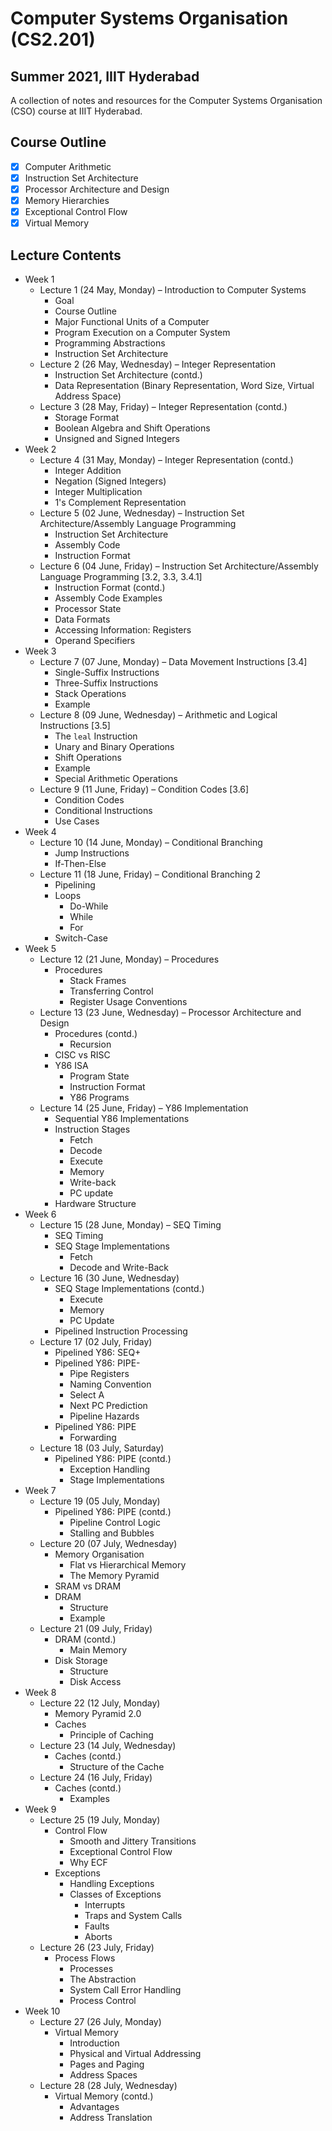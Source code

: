 # Computer Systems Organisation (CS2.201)
## Summer 2021, IIIT Hyderabad

A collection of notes and resources for the Computer Systems Organisation (CSO) course at IIIT Hyderabad.

## Course Outline
- [x] Computer Arithmetic
- [x] Instruction Set Architecture
- [x] Processor Architecture and Design
- [x] Memory Hierarchies
- [x] Exceptional Control Flow
- [x] Virtual Memory

## Lecture Contents
* Week 1
    * Lecture 1 (24 May, Monday) – Introduction to Computer Systems
        - Goal
        - Course Outline
        - Major Functional Units of a Computer
        - Program Execution on a Computer System
        - Programming Abstractions
        - Instruction Set Architecture
    * Lecture 2 (26 May, Wednesday) – Integer Representation
        - Instruction Set Architecture (contd.)
        - Data Representation (Binary Representation, Word Size, Virtual Address Space)
    * Lecture 3 (28 May, Friday) – Integer Representation (contd.)
        - Storage Format
        - Boolean Algebra and Shift Operations
        - Unsigned and Signed Integers
* Week 2
    * Lecture 4 (31 May, Monday) – Integer Representation (contd.)
        - Integer Addition
        - Negation (Signed Integers)
        - Integer Multiplication
        - 1's Complement Representation
    * Lecture 5 (02 June, Wednesday) – Instruction Set Architecture/Assembly Language Programming
        - Instruction Set Architecture
        - Assembly Code
        - Instruction Format
    * Lecture 6 (04 June, Friday) – Instruction Set Architecture/Assembly Language Programming [3.2, 3.3, 3.4.1]
        - Instruction Format (contd.)
        - Assembly Code Examples
        - Processor State
        - Data Formats
        - Accessing Information: Registers
        - Operand Specifiers
* Week 3
    * Lecture 7 (07 June, Monday) – Data Movement Instructions [3.4]
        - Single-Suffix Instructions
        - Three-Suffix Instructions
        - Stack Operations
        - Example
    * Lecture 8 (09 June, Wednesday) – Arithmetic and Logical Instructions [3.5]
        - The `leal` Instruction
        - Unary and Binary Operations
        - Shift Operations
        - Example
        - Special Arithmetic Operations
    * Lecture 9 (11 June, Friday) – Condition Codes [3.6] 
        - Condition Codes
        - Conditional Instructions
        - Use Cases
* Week 4
    * Lecture 10 (14 June, Monday) – Conditional Branching
        - Jump Instructions
        - If-Then-Else
    * Lecture 11 (18 June, Friday) – Conditional Branching 2
        - Pipelining
        - Loops
            - Do-While
            - While
            - For
        - Switch-Case
* Week 5
    * Lecture 12 (21 June, Monday) – Procedures
        - Procedures
            - Stack Frames
            - Transferring Control
            - Register Usage Conventions
    * Lecture 13 (23 June, Wednesday) – Processor Architecture and Design
        - Procedures (contd.)
            - Recursion
        - CISC vs RISC
        - Y86 ISA
            - Program State
            - Instruction Format
            - Y86 Programs
    * Lecture 14 (25 June, Friday) – Y86 Implementation
        - Sequential Y86 Implementations
        - Instruction Stages
            - Fetch
            - Decode
            - Execute
            - Memory
            - Write-back
            - PC update
        - Hardware Structure
* Week 6
    * Lecture 15 (28 June, Monday) – SEQ Timing
        - SEQ Timing
        - SEQ Stage Implementations
            - Fetch
            - Decode and Write-Back
    * Lecture 16 (30 June, Wednesday)
        - SEQ Stage Implementations (contd.)
            - Execute
            - Memory
            - PC Update
        - Pipelined Instruction Processing
    * Lecture 17 (02 July, Friday)
        - Pipelined Y86: SEQ+
        - Pipelined Y86: PIPE-
            - Pipe Registers
            - Naming Convention
            - Select A
            - Next PC Prediction
            - Pipeline Hazards
        - Pipelined Y86: PIPE
            - Forwarding
    * Lecture 18 (03 July, Saturday)
        - Pipelined Y86: PIPE (contd.)
            - Exception Handling
            - Stage Implementations
* Week 7
    * Lecture 19 (05 July, Monday)
        - Pipelined Y86: PIPE (contd.)
            - Pipeline Control Logic
            - Stalling and Bubbles
    * Lecture 20 (07 July, Wednesday)
        - Memory Organisation
            - Flat vs Hierarchical Memory
            - The Memory Pyramid
        - SRAM vs DRAM
        - DRAM
            - Structure
            - Example
    * Lecture 21 (09 July, Friday)
        - DRAM (contd.)
            - Main Memory
        - Disk Storage
            - Structure
            - Disk Access
* Week 8
    * Lecture 22 (12 July, Monday)
        - Memory Pyramid 2.0
        - Caches
            - Principle of Caching
    * Lecture 23 (14 July, Wednesday)
        - Caches (contd.)
            - Structure of the Cache
    * Lecture 24 (16 July, Friday)
        - Caches (contd.)
            - Examples
* Week 9
    * Lecture 25 (19 July, Monday)
        - Control Flow
            - Smooth and Jittery Transitions
            - Exceptional Control Flow
            - Why ECF
        - Exceptions
            - Handling Exceptions
            - Classes of Exceptions
                - Interrupts
                - Traps and System Calls
                - Faults
                - Aborts
    * Lecture 26 (23 July, Friday)
        - Process Flows
            - Processes
            - The Abstraction
            - System Call Error Handling
            - Process Control
* Week 10
    * Lecture 27 (26 July, Monday)
        - Virtual Memory
            - Introduction
            - Physical and Virtual Addressing
            - Pages and Paging
            - Address Spaces
    * Lecture 28 (28 July, Wednesday)
        - Virtual Memory (contd.)
            - Advantages
            - Address Translation
